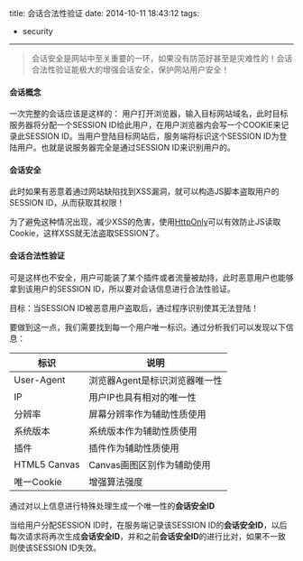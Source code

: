 title: 会话合法性验证
date: 2014-10-11 18:43:12
tags:
- security

---

> 会话安全是网站中至关重要的一环，如果没有防范好甚至是灾难性的！会话合法性验证能极大的增强会话安全，保护网站用户安全！

<!-- more -->

#### 会话概念

一次完整的会话应该是这样的：
用户打开浏览器，输入目标网站域名，此时目标服务器将分配一个SESSION ID给此用户，在用户浏览器内会写一个COOKIE来记录此SESSION ID。当用户登陆目标网站后，服务端将标识这个SESSION ID为登陆用户。也就是说服务器完全是通过SESSION ID来识别用户的。

#### 会话安全

此时如果有恶意着通过网站缺陷找到XSS漏洞，就可以构造JS脚本盗取用户的SESSION ID，从而获取其权限！

为了避免这种情况出现，减少XSS的危害，使用[HttpOnly](http://wufeifei.com/httponly.html)可以有效防止JS读取Cookie，这样XSS就无法盗取SESSION了。

#### 会话合法性验证

可是这样也不安全，用户可能装了某个插件或者流量被劫持，此时恶意用户也能够拿到该用户的SESSION ID，所以要对会话信息进行合法性验证。

目标：当SESSION ID被恶意用户盗取后，通过程序识别使其无法登陆！

要做到这一点，我们需要找到每一个用户唯一标识。通过分析我们可以发现以下信息：

|标识|说明|
|-|-|
|User-Agent|浏览器Agent是标识浏览器唯一性|
|IP|用户IP也具有相对的唯一性|
|分辨率|屏幕分辨率作为辅助性质使用|
|系统版本|系统版本作为辅助性质使用|
|插件|插件作为辅助性质使用|
|HTML5 Canvas|Canvas画图区别作为辅助使用|
|唯一Cookie|增强算法强度|

通过对以上信息进行特殊处理生成一个唯一性的**会话安全ID**

当给用户分配SESSION ID时，在服务端记录该SESSION ID的**会话安全ID**，以后每次请求将再次生成**会话安全ID**，并和之前**会话安全ID**的进行比对，如果不一致则使该SESSION ID失效。

